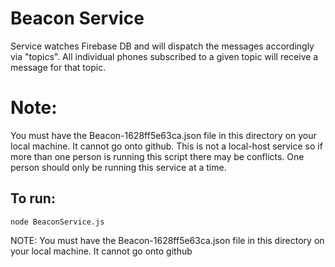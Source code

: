 # Beacon Service

Service watches Firebase DB and will dispatch the messages accordingly via "topics".
All individual phones subscribed to a given topic will receive a message for that topic.  

# Note: 
You must have the Beacon-1628ff5e63ca.json file in this directory on your local machine. It cannot go onto github. This is not a local-host service so if more than one person is running this script there may be conflicts. One person should only be running this service at a time.

## To run:
```node BeaconService.js```


NOTE: You must have the Beacon-1628ff5e63ca.json file in this directory on your local machine. It cannot go onto github 
